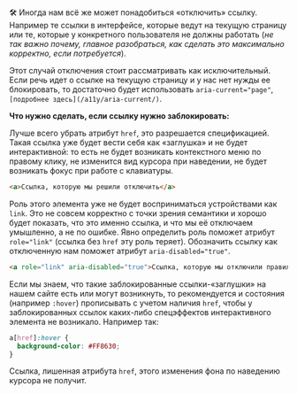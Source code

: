 🛠 Иногда нам всё же может понадобиться «отключить» ссылку. Например те ссылки в интерфейсе, которые ведут на текущую страницу или те, которые у конкретного пользователя не должны работать (_не так важно почему, главное разобраться, как сделать это максимально корректно, если потребуется_).

Этот случай отключения стоит рассматривать как исключительный. Если речь идет о ссылке на текущую страницу и у нас нет нужды ее блокировать, то достаточно будет использовать `aria-current="page"`, `[подробнее здесь](/a11y/aria-current/)`.

**Что нужно сделать, если ссылку нужно заблокировать:**

Лучше всего убрать атрибут `href`, это разрешается спецификацией. Такая ссылка уже будет вести себя как «заглушка» и не будет интерактивной: то есть не будет возникать контекстного меню по правому клику, не изменится вид курсора при наведении, не будет возникать фокус при работе с клавиатуры.

```html
<a>Ссылка, которую мы решили отключить</a>
```

Роль этого элемента уже не будет восприниматься устройствами как `link`. Это не совсем корректно с точки зрения семантики и хорошо будет показать, что это именно ссылка, и что мы её отключаем умышленно, а не по ошибке. Явно определить роль поможет атрибут `role="link"` (ссылка без `href` эту роль теряет). Обозначить ссылку как отключенную нам поможет атрибут `aria-disabled="true"`.

```html
<a role="link" aria-disabled="true">Ссылка, которую мы отключили правильно</a>
```

Если мы знаем, что такие заблокированные ссылки-«заглушки» на нашем сайте есть или могут возникнуть, то рекомендуется и состояния (например `:hover`) прописывать с учетом наличия `href`, чтобы у заблокированных ссылок каких-либо спецэффектов интерактивного элемента не возникало. Например так:

```css
a[href]:hover {
  background-color: #FF8630;
}
```

Ссылка, лишенная атрибута `href`, этого изменения фона по наведению курсора не получит.
